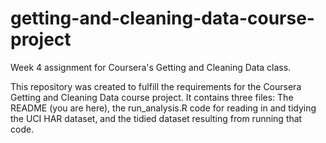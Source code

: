 # getting-and-cleaning-data-course-project
Week 4 assignment for Coursera's Getting and Cleaning Data class.

This repository was created to fulfill the requirements for the Coursera Getting and Cleaning Data course project.  It contains three files:  The README (you are here), the run_analysis.R code for reading in and tidying the UCI HAR dataset, and the tidied dataset resulting from running that code.
